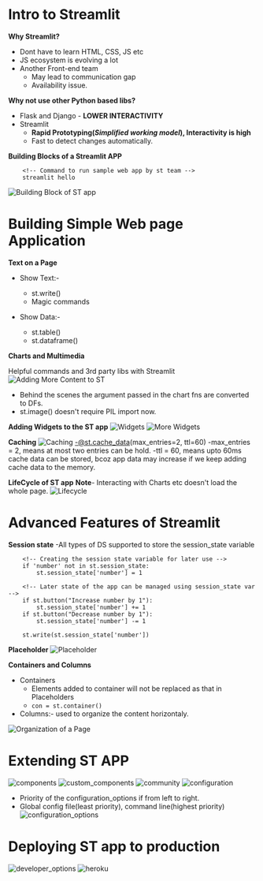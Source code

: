 # Intro to Streamlit

**Why Streamlit?**
- Dont have to learn HTML, CSS, JS etc
- JS ecosystem is evolving a lot
- Another Front-end team
  - May lead to communication gap
  - Availability issue.

**Why not use other Python based libs?**
- Flask and Django - **LOWER INTERACTIVITY**
- Streamlit 
    - **Rapid Prototyping(___Simplified working model___), Interactivity is high**
    - Fast to detect changes automatically.

**Building Blocks of a Streamlit APP**
```
    <!-- Command to run sample web app by st team -->
    streamlit hello
```
![Building Block of ST app][building_block_st]

# Building Simple Web page Application

**Text on a Page**
- Show Text:-
    - st.write()
    - Magic commands

- Show Data:-
    - st.table()
    - st.dataframe()

**Charts and Multimedia**

Helpful commands and 3rd party libs with Streamlit
![Adding More Content to ST][adding_more_content]

- Behind the scenes the argument passed in the chart fns are converted to DFs.
- st.image() doesn't require PIL import now.

**Adding Widgets to the ST app**
![Widgets][adding_widgets]
![More Widgets][more_widgets]

**Caching**
![Caching][caching]
-@st.cache_data(max_entries=2, ttl=60)
-max_entries = 2, means at most two entries can be hold.
-ttl = 60, means upto 60ms cache data can be stored, bcoz app data may increase if we keep adding cache data to the memory.

**LifeCycle of ST app**
**Note**- Interacting with Charts etc doesn't load the whole page.
![Lifecycle][lifecycle_of_st]

# Advanced Features of Streamlit

**Session state**
-All types of DS supported to store the session_state variable

```
    <!-- Creating the session state variable for later use -->
    if 'number' not in st.session_state:
        st.session_state['number'] = 1

    <!-- Later state of the app can be managed using session_state var -->
    if st.button("Increase number by 1"):
        st.session_state['number'] += 1
    if st.button("Decrease number by 1"):
        st.session_state['number'] -= 1

    st.write(st.session_state['number'])
```

**Placeholder**
![Placeholder][placeholder]

**Containers and Columns**
- Containers
    - Elements added to container will not be replaced as that in Placeholders
    - ``` con = st.container() ```
- Columns:- used to organize the content horizontaly.

![Organization of a Page][organize_a_page]

# Extending ST APP
![components][components]
![custom_components][custom_components]
![community][community_links]
![configuration][config_settings]

- Priority of the configuration_options if from left to right. 
- Global config file(least priority), command line(highest priority)
![configuration_options][configuration_ways]

# Deploying ST app to production
![developer_options][developer_options]
![heroku][heroku_app]



<!-- All Image Path for re-usability-->
[building_block_st]: ./notes_helper_images/building_block_st.png
[adding_more_content]: ./notes_helper_images/adding_more_content.png
[adding_widgets]: ./notes_helper_images/adding_widgets.png
[more_widgets]: ./notes_helper_images/more_widgets.png
[caching]: ./notes_helper_images/caching.png
[lifecycle_of_st]: ./notes_helper_images/lifecycle_of_st.png
[placeholder]: ./notes_helper_images/placeholders.png
[organize_a_page]: ./notes_helper_images/organization_of_page.png
[components]: ./notes_helper_images/static_birn_compo.png
[custom_components]: ./notes_helper_images/custome_comp.png
[community_links]: ./notes_helper_images/community.png
[config_settings]: ./notes_helper_images/config_settings.png
[configuration_ways]: ./notes_helper_images/configuration_way.png
[developer_options]: ./notes_helper_images/developer_options.png
[heroku_app]: ./notes_helper_images/heroku.png